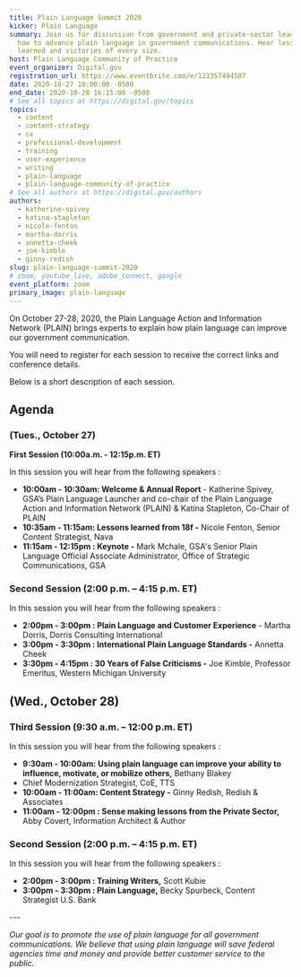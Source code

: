 ```yaml
---
title: Plain Language Summit 2020
kicker: Plain Language
summary: Join us for discussion from government and private-sector leaders on
  how to advance plain language in government communications. Hear lessons
  learned and victories of every size.
host: Plain Language Community of Practice
event_organizer: Digital.gov
registration_url: https://www.eventbrite.com/e/123357494587
date: 2020-10-27 10:00:00 -0500
end_date: 2020-10-28 16:15:00 -0500
# See all topics at https://digital.gov/topics
topics:
  - content
  - content-strategy
  - cx
  - professional-development
  - training
  - user-experience
  - writing
  - plain-language
  - plain-language-community-of-practice
# See all authors at https://digital.gov/authors
authors:
  - katherine-spivey
  - katina-stapleton
  - nicole-fenton
  - martha-dorris
  - annetta-cheek
  - joe-kimble
  - ginny-redish
slug: plain-language-summit-2020
# zoom, youtube_live, adobe_connect, google
event_platform: zoom
primary_image: plain-language
---
```

On October 27-28, 2020, the Plain Language Action and Information Network (PLAIN) brings experts to explain how plain language can improve our government communication.

You will need to register for each session to receive the correct links and conference details.

Below is a short description of each session.

## **Agenda**

### **(Tues., October 27)**

**First Session (10:00a.m. - 12:15p.m. ET)**

In this session you will hear from the following speakers :

* **10:00am - 10:30am: Welcome & Annual Report** - Katherine Spivey, GSA’s Plain Language Launcher and co-chair of the Plain Language Action and Information Network (PLAIN) & Katina Stapleton, Co-Chair of PLAIN
* **10:35am - 11:15am: Lessons learned from 18f -** Nicole Fenton, Senior Content Strategist, Nava
* **11:15am - 12:15pm : Keynote -** Mark Mchale, GSA's Senior Plain Language Official Associate Administrator, Office of Strategic Communications, GSA

### Second Session (2:00 p.m. – 4:15 p.m. ET)

In this session you will hear from the following speakers :

* **2:00pm - 3:00pm : Plain Language and Customer Experience** - Martha Dorris, Dorris Consulting International
* **3:00pm - 3:30pm : International Plain Language Standards -** Annetta Cheek
* **3:30pm - 4:15pm : 30 Years of False Criticisms -** Joe Kimble, Professor Emeritus, Western Michigan University

## (Wed., October 28)

### Third Session (9:30 a.m. – 12:00 p.m. ET)

In this session you will hear from the following speakers :

* **9:30am - 10:00am: Using plain language can improve your ability to influence, motivate, or mobilize others,** Bethany Blakey
* Chief Modernization Strategist, CoE, TTS
* **10:00am - 11:00am: Content Strategy -** Ginny Redish, Redish & Associates
* **11:00am - 12:00pm : Sense making lessons from the Private Sector,** Abby Covert, Information Architect & Author

### Second Session (2:00 p.m. – 4:15 p.m. ET)

In this session you will hear from the following speakers :

* **2:00pm - 3:00pm : Training Writers,** Scott Kubie
* **3:00pm - 3:30pm : Plain Language,** Becky Spurbeck, Content Strategist U.S. Bank

\---

*Our goal is to promote the use of plain language for all government communications. We believe that using plain language will save federal agencies time and money and provide better customer service to the public.*